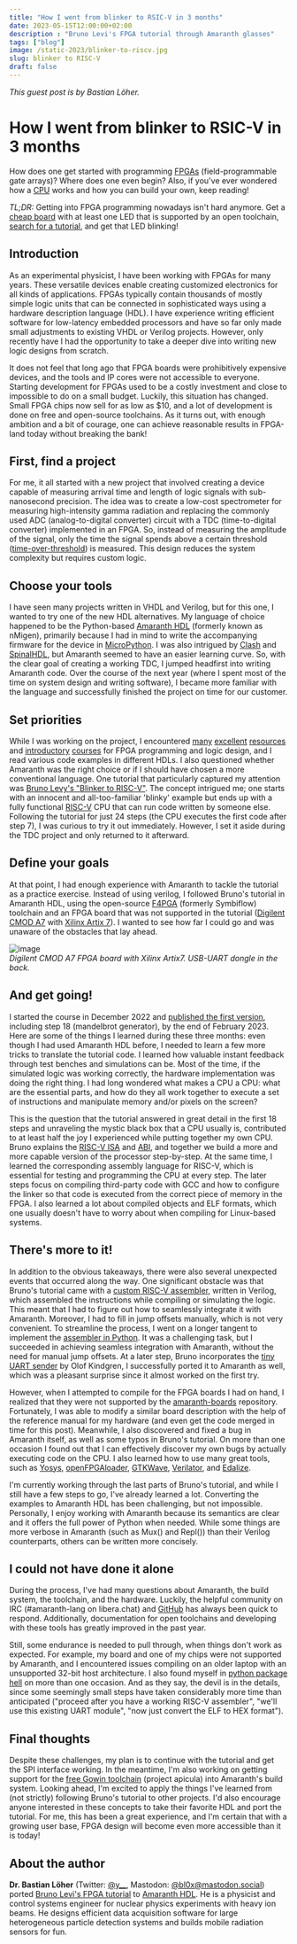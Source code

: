 ```yaml
---
title: "How I went from blinker to RSIC-V in 3 months"
date: 2023-05-15T12:00:00+02:00
description : "Bruno Levi's FPGA tutorial through Amaranth glasses"
tags: ["blog"]
image: /static-2023/blinker-to-riscv.jpg
slug: blinker to RISC-V
draft: false
---
```


_This guest post is by Bastian Löher._

# How I went from blinker to RSIC-V in 3 months
How does one get started with programming [FPGAs](https://en.wikipedia.org/wiki/Field-programmable_gate_array) (field-programmable gate arrays)? Where does one even begin? Also, if you've ever wondered how a [CPU](https://en.wikipedia.org/wiki/Central_processing_unit) works and how you can build your own, keep reading!

*TL;DR:* Getting into FPGA programming nowadays isn't hard anymore. Get a [cheap board](https://www.joelw.id.au/FPGA/CheapFPGADevelopmentBoards) with at least one LED that is supported by an open toolchain,
[search for a tutorial](https://www.startpage.com/sp/search?query=fpga+vhdl+verilog+tutorial), and get that LED blinking!

## Introduction
As an experimental physicist, I have been working with FPGAs for many years. These versatile devices enable creating customized electronics for all kinds of applications. FPGAs typically contain thousands of mostly simple logic units that can be connected in sophisticated ways using a hardware description language (HDL). I have experience writing efficient software for low-latency embedded processors and have so far only made small adjustments to existing VHDL or Verilog projects. However, only recently have I had the opportunity to take a deeper dive into writing new logic designs from scratch.

It does not feel that long ago that FPGA boards were prohibitively expensive devices, and the tools and IP cores were not accessible to everyone. Starting development for FPGAs used to be a costly investment and close to impossible to do on a small budget. Luckily, this situation has changed. Small FPGA chips now sell for as low as $10, and a lot of development is done on free and open-source toolchains. As it turns out, with enough ambition and a bit of courage, one can achieve reasonable results in FPGA-land today without breaking the bank!

## First, find a project
For me, it all started with a new project that involved creating a device capable of measuring arrival time and length of logic signals with sub-nanosecond precision. The idea was to create a low-cost spectrometer for measuring high-intensity gamma radiation and replacing the commonly used ADC (analog-to-digital converter) circuit with a TDC (time-to-digital converter) implemented in an FPGA. So, instead of measuring the amplitude of the signal, only the time the signal spends above a certain threshold ([time-over-threshold](https://ieeexplore.ieee.org/document/603658)) is measured. This design reduces the system complexity but requires custom logic.

## Choose your tools
I have seen many projects written in VHDL and Verilog, but for this one, I wanted to try one of the new HDL alternatives. My language of choice happened to be the Python-based [Amaranth HDL](https://amaranth-lang.org/docs/amaranth/latest/) (formerly known as nMigen), primarily because I had in mind to write the accompanying firmware for the device in [MicroPython](https://micropython.org/). I was also intrigued by [Clash](https://clash-lang.org/) and [SpinalHDL](https://github.com/SpinalHDL/SpinalHDL), but Amaranth seemed to have an easier learning curve. So, with the clear goal of creating a working TDC, I jumped headfirst into writing Amaranth code. Over the course of the next year (where I spent most of the time on system design and writing software), I became more familiar with the language and successfully finished the project on time for our customer.

## Set priorities
While I was working on the project, I encountered [many](https://hdl.github.io/awesome/) [excellent](https://www.fpga4fun.com/HDLtutorials.html) [resources](https://nandland.com/) and [introductory](https://github.com/RobertBaruch/nmigen-tutorial) [courses](https://vivonomicon.com/2020/04/14/learning-fpga-design-with-nmigen/) for FPGA programming and logic design, and I read various code examples in different HDLs. I also questioned whether Amaranth was the right choice or if I should have chosen a more conventional language. One tutorial that particularly captured my attention was [Bruno Levy's "Blinker to RISC-V"](https://github.com/BrunoLevy/learn-fpga/blob/master/FemtoRV/TUTORIALS/FROM_BLINKER_TO_RISCV/README.md). The concept intrigued me; one starts with an innocent and all-too-familiar 'blinky' example but ends up with a fully functional [RISC-V](https://en.wikipedia.org/wiki/RISC-V) CPU that can run code written by someone else. Following the tutorial for just 24 steps (the CPU executes the first code after step 7), I was curious to try it out immediately. However, I set it aside during the TDC project and only returned to it afterward.

## Define your goals
At that point, I had enough experience with Amaranth to tackle the tutorial as a practice exercise. Instead of using verilog, I followed Bruno's tutorial in Amaranth HDL, using the open-source [F4PGA](https://f4pga.org/) (formerly Symbiflow) toolchain and an FPGA board that was not supported in the tutorial ([Digilent CMOD A7](https://digilent.com/reference/programmable-logic/cmod-a7) with [Xilinx Artix 7](https://www.xilinx.com/products/silicon-devices/fpga/artix-7.html)). I wanted to see how far I could go and was unaware of the obstacles that lay ahead.

![image](/static-2023/cmod_board.jpg)  
_Digilent CMOD A7 FPGA board with Xilinx Artix7. USB-UART dongle in the back._

## And get going!
I started the course in December 2022 and [published the first version](https://github.com/bl0x/learn-fpga-amaranth), including step 18 (mandelbrot generator), by the end of February 2023. Here are some of the things I learned during these three months: even though I had used Amaranth HDL before, I needed to learn a few more tricks to translate the tutorial code. I learned how valuable instant feedback through test benches and simulations can be. Most of the time, if the simulated logic was working correctly, the hardware implementation was doing the right thing. I had long wondered what makes a CPU a CPU: what are the essential parts, and how do they all work together to execute a set of instructions and manipulate memory and/or pixels on the screen?

This is the question that the tutorial answered in great detail in the first 18 steps and unraveling the mystic black box that a CPU usually is, contributed to at least half the joy I experienced while putting together my own CPU. Bruno explains the [RISC-V ISA](https://riscv.org/technical/specifications/) and [ABI](https://github.com/riscv-non-isa/riscv-elf-psabi-doc/blob/master/riscv-cc.adoc), and together we build a more and more capable version of the processor step-by-step. At the same time, I learned the corresponding assembly language for RISC-V, which is essential for testing and programming the CPU at every step. The later steps focus on compiling third-party code with GCC and how to configure the linker so that code is executed from the correct piece of memory in the FPGA. I also learned a lot about compiled objects and ELF formats, which one usually doesn't have to worry about when compiling for Linux-based systems.

## There's more to it!
In addition to the obvious takeaways, there were also several unexpected events that occurred along the way. One significant obstacle was that Bruno's tutorial came with a [custom RISC-V assembler](https://github.com/BrunoLevy/learn-fpga/blob/master/FemtoRV/TUTORIALS/FROM_BLINKER_TO_RISCV/riscv_assembly.v), written in Verilog, which assembled the instructions while compiling or simulating the logic. This meant that I had to figure out how to seamlessly integrate it with Amaranth. Moreover, I had to fill in jump offsets manually, which is not very convenient. To streamline the process, I went on a longer tangent to implement the [assembler in Python](https://github.com/bl0x/learn-fpga-amaranth/blob/main/tools/riscv_assembler.py). It was a challenging task, but I succeeded in achieving seamless integration with Amaranth, without the need for manual jump offsets. At a later step, Bruno incorporates the [tiny UART sender](https://github.com/olofk/corescore/blob/master/rtl/corescore_emitter_uart.v) by Olof Kindgren, I successfully ported it to Amaranth as well, which was a pleasant surprise since it almost worked on the first try.

However, when I attempted to compile for the FPGA boards I had on hand, I realized that they were not supported by the [amaranth-boards](https://github.com/amaranth-lang/amaranth-boards) repository. Fortunately, I was able to modify a similar board description with the help of the reference manual for my hardware (and even get the code merged in time for this post). Meanwhile, I also discovered and fixed a bug in Amaranth itself, as well as some typos in Bruno's tutorial. On more than one occasion I found out that I can effectively discover my own bugs by actually executing code on the CPU. I also learned how to use many great tools, such as [Yosys](https://yosyshq.net/yosys/), [openFPGAloader](https://trabucayre.github.io/openFPGALoader/), [GTKWave](https://gtkwave.sourceforge.net/), [Verilator](https://www.veripool.org/verilator/), and [Edalize](https://github.com/olofk/edalize).

I'm currently working through the last parts of Bruno's tutorial, and while I still have a few steps to go, I've already learned a lot. Converting the examples to Amaranth HDL has been challenging, but not impossible. Personally, I enjoy working with Amaranth because its semantics are clear and it offers the full power of Python when needed. While some things are more verbose in Amaranth (such as Mux() and Repl()) than their Verilog counterparts, others can be written more concisely.

## I could not have done it alone
During the process, I've had many questions about Amaranth, the build system, the toolchain, and the hardware. Luckily, the helpful community on IRC (#amaranth-lang on libera.chat) and [GitHub](https://github.com/amaranth-lang/amaranth) has always been quick to respond. Additionally, documentation for open toolchains and developing with these tools has greatly improved in the past year.

Still, some endurance is needed to pull through, when things don't work as expected. For example, my board and one of my chips were not supported by Amaranth, and I encountered issues compiling on an older laptop with an unsupported 32-bit host architecture. I also found myself in [python package hell](https://medium.com/knerd/the-nine-circles-of-python-dependency-hell-481d53e3e025) on more than one occasion. And as they say, the devil is in the details, since some seemingly small steps have taken considerably more time than anticipated ("proceed after you have a working RISC-V assembler", "we'll use this existing UART module", "now just convert the ELF to HEX format").

## Final thoughts
Despite these challenges, my plan is to continue with the tutorial and get the SPI interface working. In the meantime, I'm also working on getting support for the [free Gowin toolchain](https://github.com/YosysHQ/apicula) (project apicula) into Amaranth's build system. Looking ahead, I'm excited to apply the things I've learned from (not strictly) following Bruno's tutorial to other projects. I'd also encourage anyone interested in these concepts to take their favorite HDL and port the tutorial. For me, this has been a great experience, and I'm certain that with a growing user base, FPGA design will become even more accessible than it is today!

## About the author
**Dr. Bastian Löher** (Twitter: [@y\_\_](https://twitter.com/y__), Mastodon: [@bl0x@mastodon.social](https://mastodon.social/@bl0x@mastodon.social)) ported [Bruno Levi's FPGA tutorial](https://github.com/BrunoLevy/learn-fpga/blob/master/FemtoRV/TUTORIALS/FROM_BLINKER_TO_RISCV/README.md) to [Amaranth HDL](https://github.com/bl0x/learn-fpga-amaranth). He is a physicist and control systems engineer for nuclear physics experiments with heavy ion beams. He designs efficient data acquisition software for large heterogeneous particle detection systems and builds mobile radiation sensors for fun.

